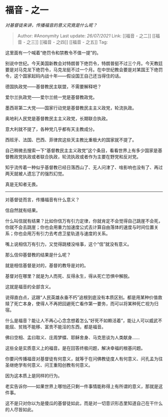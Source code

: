 # 福音 - 之一
*对基督徒来讲，传播福音的意义究竟是什么呢？*

> Author: #Anonymity 
> Last update: *26/07/2021* 
> Link: [[福音 - 之二]] [[福音 - 之三]] [[福音 - 之四]] [[福音 - 之五]]
> Tag:  

这里面有一个喊着“绝罚令和禁教令不值一提”的。

别说中世纪。今天美国新教会对特朗普下绝罚令，特朗普挺不过三个月。今天教廷要是对马克龙下绝罚令，马克龙挺不过一个月。在中世纪教会要是对某国王下绝罚令，这个国家起码内战十年——假设国王自己还当得住的话。

德国执政党——基督教民主联盟，不需要解释吧？

爱尔兰执政党——爱尔兰统一党是基督教政党。

墨西哥第二大党——国家行动党是基督教民主主义政党，轮流执政。

奥地利人民党是基督教民主主义政党，长期联合执政。

意大利就不提了，各种党几乎都有天主教成分。

西班牙、法国、巴西、菲律宾这些天主教比重极大的国家就不提了。

自己稍微去搜索一下“基督教民主主义政党”这个条目，看看世界上有多少国家是基督教政党执政或者联合执政，轮流执政或者作为主要在野党和反对党。

知乎流传着一种似乎基督教已经日落西山了、无人问津了、啥影响也没有了、再过两天就被人遗忘了的强烈幻觉。

真是无知者无畏。

---

对基督徒而言，传播福音有什么意义？

信自然就有结果。

什么叫信就有结果？比如你信万有引力定律，你就肯定不会觉得自己跳崖不会死，你就不会去跳崖；你也会用重力加速度公式去计算自由落体的速度与时间位置关系；你也会用万有引力去考虑卫星轨道与速度的关系。

嘴上说相信万有引力，又觉得跳楼没啥事，这个“信”就没有意义。

那么信仰基督教的结果是什么呢？

就是相信基督是对的，基督的教导是对的。

基督对在哪里？就是为人而死、反得永生，得从死亡恐惧中解脱。

这就是福音的全部含义。

说得直白点，这跟“人民英雄永垂不朽”追根到底没有本质区别。都是用某种价值救赎了死亡本身，使得人不再把回避死亡看作第一要务，而可以将某种死亡视为归宿。

什么是福音？能让人不再心心念念想着怎么“好死不如赖活着”，能让人可以威武不能屈、贫贱不能移、富贵不能淫的东西，都是福音。

佛曰空相、孟曰取义、庄周梦蝶、耶稣舍身、马克思谈为人类献身……

这些全是实质意义上的福音。是在回答终极问题，解决幸福的根基问题。

你要问传播福音对基督徒有何意义，就等于在问佛教徒度人有何意义、问孔孟为往圣继绝学有何意义、问王重阳创教有何意义。

因为这本质上是同样的行为。

  

老实告诉你——如果世界上哪怕还只剩一件事情能称得上有所谓的意义，那就是这件事。

这不是只对你以为是傻瓜的基督徒如此，而是对一切意识形态里知道自己在干什么的人尽皆如此。
